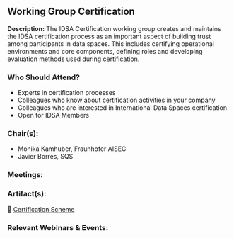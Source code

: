 ## Working Group Certification 
**Description:** 
The IDSA Certification working group creates and maintains the IDSA certification process as an important aspect of building trust among participants in data spaces. This includes certifying operational environments and core components, defining roles and developing evaluation methods used during certification.

### Who Should Attend?
- Experts in certification processes
- Colleagues who know about certification activities in your company
- Colleagues who are interested in International Data Spaces certification
- Open for IDSA Members

### Chair(s):
- Monika Kamhuber, Fraunhofer AISEC
- Javier Borres, SQS


### Meetings:


### Artifact(s):
:orange_book: [Certification Scheme](https://github.com/International-Data-Spaces-Association/IDS-RAM_4_0/tree/main/documentation/4_Perspectives_of_the_Reference_Architecture_Model/4_2_Certification_Perspective)

### Relevant Webinars & Events:



